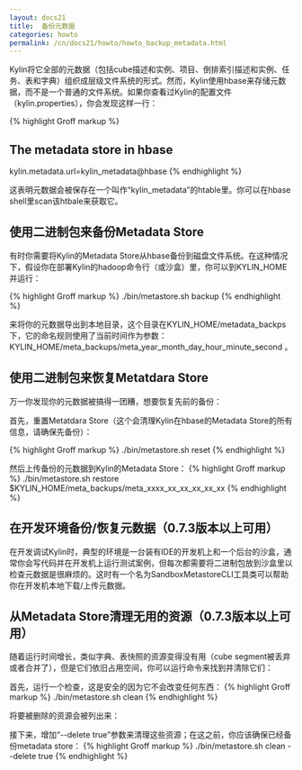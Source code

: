 ```yaml
---
layout: docs21
title:  备份元数据
categories: howto
permalink: /cn/docs21/howto/howto_backup_metadata.html
---
```


Kylin将它全部的元数据（包括cube描述和实例、项目、倒排索引描述和实例、任务、表和字典）组织成层级文件系统的形式。然而，Kylin使用hbase来存储元数据，而不是一个普通的文件系统。如果你查看过Kylin的配置文件（kylin.properties），你会发现这样一行：

{% highlight Groff markup %}
## The metadata store in hbase
kylin.metadata.url=kylin_metadata@hbase
{% endhighlight %}

这表明元数据会被保存在一个叫作“kylin_metadata”的htable里。你可以在hbase shell里scan该htbale来获取它。

## 使用二进制包来备份Metadata Store

有时你需要将Kylin的Metadata Store从hbase备份到磁盘文件系统。在这种情况下，假设你在部署Kylin的hadoop命令行（或沙盒）里，你可以到KYLIN_HOME并运行：

{% highlight Groff markup %}
./bin/metastore.sh backup
{% endhighlight %}

来将你的元数据导出到本地目录，这个目录在KYLIN_HOME/metadata_backps下，它的命名规则使用了当前时间作为参数：KYLIN_HOME/meta_backups/meta_year_month_day_hour_minute_second 。

## 使用二进制包来恢复Metatdara Store

万一你发现你的元数据被搞得一团糟，想要恢复先前的备份：

首先，重置Metatdara Store（这个会清理Kylin在hbase的Metadata Store的所有信息，请确保先备份）：

{% highlight Groff markup %}
./bin/metastore.sh reset
{% endhighlight %}

然后上传备份的元数据到Kylin的Metadata Store：
{% highlight Groff markup %}
./bin/metastore.sh restore $KYLIN_HOME/meta_backups/meta_xxxx_xx_xx_xx_xx_xx
{% endhighlight %}

## 在开发环境备份/恢复元数据（0.7.3版本以上可用）

在开发调试Kylin时，典型的环境是一台装有IDE的开发机上和一个后台的沙盒，通常你会写代码并在开发机上运行测试案例，但每次都需要将二进制包放到沙盒里以检查元数据是很麻烦的。这时有一个名为SandboxMetastoreCLI工具类可以帮助你在开发机本地下载/上传元数据。

## 从Metadata Store清理无用的资源（0.7.3版本以上可用）
随着运行时间增长，类似字典、表快照的资源变得没有用（cube segment被丢弃或者合并了），但是它们依旧占用空间，你可以运行命令来找到并清除它们：

首先，运行一个检查，这是安全的因为它不会改变任何东西：
{% highlight Groff markup %}
./bin/metastore.sh clean
{% endhighlight %}

将要被删除的资源会被列出来：

接下来，增加“--delete true”参数来清理这些资源；在这之前，你应该确保已经备份metadata store：
{% highlight Groff markup %}
./bin/metastore.sh clean --delete true
{% endhighlight %}
